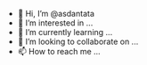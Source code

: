 - 👋 Hi, I’m @asdantata
- 👀 I’m interested in ...
- 🌱 I’m currently learning ...
- 💞️ I’m looking to collaborate on ...
- 📫 How to reach me ...

<!---
asdantata/asdantata is a ✨ special ✨ repository because its `README.md` (this file) appears on your GitHub profile.
You can click the Preview link to take a look at your changes.
--->
